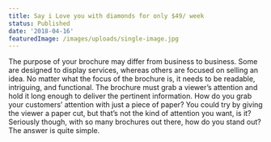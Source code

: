 ```yaml
---
title: Say i Love you with diamonds for only $49/ week
status: Published
date: '2018-04-16'
featuredImage: /images/uploads/single-image.jpg
---
```

The purpose of your brochure may differ from business to business. Some are designed to display services, whereas others are focused on selling an idea. No matter what the focus of the brochure is, it needs to be readable, intriguing, and functional. The brochure must grab a viewer’s attention and hold it long enough to deliver the pertinent information. How do you grab your customers’ attention with just a piece of paper? You could try by giving the viewer a paper cut, but that’s not the kind of attention you want, is it? Seriously though, with so many brochures out there, how do you stand out? The answer is quite simple.
